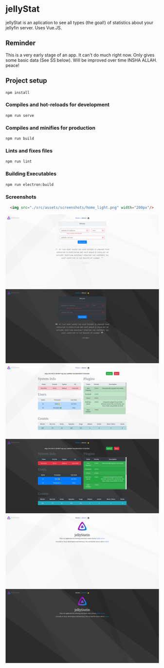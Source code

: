 # jellyStat
jellyStat is an aplication to see all types (the goal!) of statistics about your jellyfin server. Uses Vue.JS.

## Reminder
This is a very early stage of an app. It can't do much right now. Only gives some basic data (See SS below). Will be improved over time INSHA ALLAH. peace!

## Project setup
```
npm install
```

### Compiles and hot-reloads for development
```
npm run serve
```

### Compiles and minifies for production
```
npm run build
```

### Lints and fixes files
```
npm run lint
```
### Building Executables
```
npm run electron:build
```
### Screenshots 
```html
  <img src="./src/assets/screenshots/home_light.png" width="200px"/>
```
![Home Page light Mode](./src/assets/screenshots/home_light.png?raw=true "Home Page light Mode")
![Home Page Dark Mode](./src/assets/screenshots/home_dark.png?raw=true "Home Page Dark Mode")
![main Page light Mode](./src/assets/screenshots/main_light.png?raw=true "Main Page light Mode")
![main Page Dark Mode](./src/assets/screenshots/main_dark.png?raw=true "Main Page Dark Mode")
![about Page light Mode](./src/assets/screenshots/about_light.png?raw=true "About Page light Mode")
![about Page Dark Mode](./src/assets/screenshots/about_dark.png?raw=true "About Page Dark Mode")